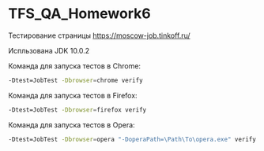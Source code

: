 # TFS_QA_Homework6

Тестирование страницы https://moscow-job.tinkoff.ru/

Испльзована JDK 10.0.2

Команда для запуска тестов в Chrome:

```bash
-Dtest=JobTest -Dbrowser=chrome verify
```

Команда для запуска тестов в Firefox:

```bash
-Dtest=JobTest -Dbrowser=firefox verify
```

Команда для запуска тестов в Opera:

```bash
-Dtest=JobTest -Dbrowser=opera "-DoperaPath=\Path\To\opera.exe" verify
```